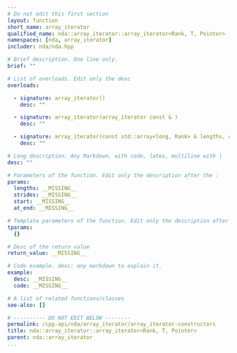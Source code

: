 ```yaml
---
# Do not edit this first section
layout: function
short_name: array_iterator
qualified_name: nda::array_iterator::array_iterator<Rank, T, Pointer>
namespaces: [nda, array_iterator]
includer: nda/nda.hpp

# Brief description. One line only.
brief: ""

# List of overloads. Edit only the desc
overloads:

  - signature: array_iterator()
    desc: ""

  - signature: array_iterator(array_iterator const & )
    desc: ""

  - signature: array_iterator(const std::array<long, Rank> & lengths, const std::array<long, Rank> & strides, T * start, bool at_end)
    desc: ""

# Long description. Any Markdown, with code, latex, multiline with |
desc: ""

# Parameters of the function. Edit only the description after the :
params:
  lengths: __MISSING__
  strides: __MISSING__
  start: __MISSING__
  at_end: __MISSING__

# Template parameters of the function. Edit only the description after the :
tparams:
  {}

# Desc of the return value
return_value: __MISSING__

# Code example. desc: any markdown to explain it.
example:
  desc: __MISSING__
  code: __MISSING__

# A list of related functions/classes
see-also: []

# ---------- DO NOT EDIT BELOW --------
permalink: /cpp-api/nda/array_iterator/array_iterator-constructors
title: nda::array_iterator::array_iterator<Rank, T, Pointer>
parent: nda::array_iterator
...
```


